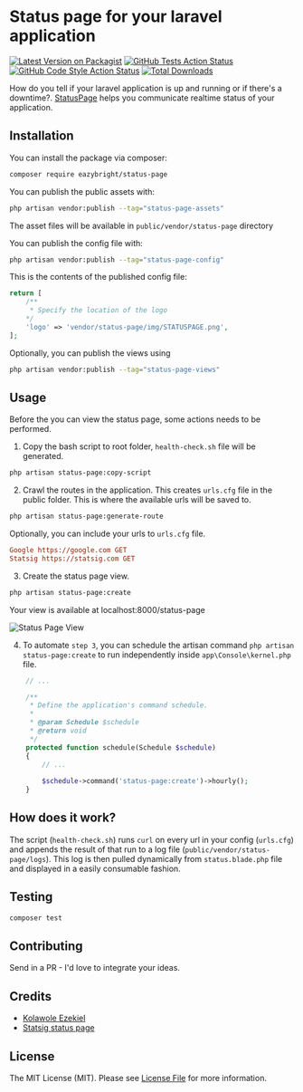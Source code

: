 # Status page for your laravel application

[![Latest Version on Packagist](https://img.shields.io/packagist/v/eazybright/status-page.svg?style=flat-square)](https://packagist.org/packages/eazybright/status-page)
[![GitHub Tests Action Status](https://img.shields.io/github/actions/workflow/status/eazybright/status-page/run-tests.yml?branch=main&label=tests&style=flat-square)](https://github.com/eazybright/status-page/actions?query=workflow%3Arun-tests+branch%3Amain)
[![GitHub Code Style Action Status](https://img.shields.io/github/actions/workflow/status/eazybright/status-page/fix-php-code-style-issues.yml?branch=main&label=code%20style&style=flat-square)](https://github.com/eazybright/status-page/actions?query=workflow%3A"Fix+PHP+code+style+issues"+branch%3Amain)
[![Total Downloads](https://img.shields.io/packagist/dt/eazybright/status-page.svg?style=flat-square)](https://packagist.org/packages/eazybright/status-page)

How do you tell if your laravel application is up and running or if there's a downtime?. [StatusPage](https://github.com/Eazybright/status-page) helps you communicate realtime status of your application.

## Installation

You can install the package via composer:

```bash
composer require eazybright/status-page
```

You can publish the public assets with:

```bash
php artisan vendor:publish --tag="status-page-assets"
```

The asset files will be available in `public/vendor/status-page` directory

You can publish the config file with:

```bash
php artisan vendor:publish --tag="status-page-config"
```

This is the contents of the published config file:

```php
return [
    /**
     * Specify the location of the logo
    */
    'logo' => 'vendor/status-page/img/STATUSPAGE.png',
];
```

Optionally, you can publish the views using

```bash
php artisan vendor:publish --tag="status-page-views"
```

## Usage

Before the you can view the status page, some actions needs to be performed.

1. Copy the bash script to root folder, `health-check.sh` file will be generated.

```bash
php artisan status-page:copy-script
```

2. Crawl the routes in the application. This creates `urls.cfg` file in the public folder. This is where the available urls will be saved to.
```bash
php artisan status-page:generate-route
```

Optionally, you can include your urls to `urls.cfg` file.
```cfg
Google https://google.com GET
Statsig https://statsig.com GET
```

3. Create the status page view.
```bash
php artisan status-page:create
```
Your view is available at localhost:8000/status-page

![Status Page View](https://res.cloudinary.com/eazybright/image/upload/v1678542586/status_page.png)

4. To automate `step 3`, you can schedule the artisan command `php artisan status-page:create` to run independently inside `app\Console\kernel.php` file.

```php
    // ...

    /**
     * Define the application's command schedule.
     *
     * @param Schedule $schedule
     * @return void
     */
    protected function schedule(Schedule $schedule)
    {
        // ...
        
        $schedule->command('status-page:create')->hourly();
    }
```

## How does it work?

The script (`health-check.sh`) runs `curl` on every url in your config (`urls.cfg`) and appends the result of that run to a log file (`public/vendor/status-page/logs`). This log is then pulled dynamically from `status.blade.php` file and displayed in a easily consumable fashion. 

## Testing

```bash
composer test
```

## Contributing

Send in a PR - I'd love to integrate your ideas.

## Credits

- [Kolawole Ezekiel](https://github.com/Eazybright)
- [Statsig status page](https://github.com/statsig-io/statuspage/)

## License

The MIT License (MIT). Please see [License File](LICENSE.md) for more information.
